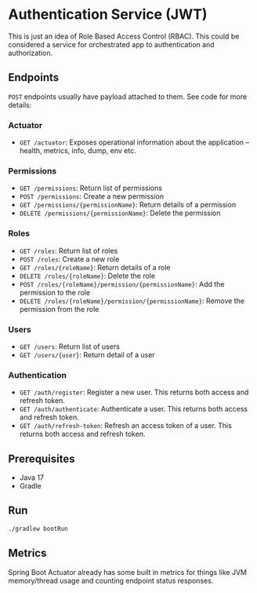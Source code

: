 # Authentication Service (JWT)

This is just an idea of Role Based Access Control (RBAC). This could be considered a service for orchestrated app to authentication and authorization.

## Endpoints

`POST` endpoints usually have payload attached to them. See code for more details:

### Actuator

* `GET /actuator`: Exposes operational information about the application – health, metrics, info, dump, env etc.

### Permissions

* `GET /permissions`: Return list of permissions
* `POST /permissions`: Create a new permission
* `GET /permissions/{permissionName}`: Return details of a permission
* `DELETE /permissions/{permissionName}`: Delete the permission

### Roles

* `GET /roles`: Return list of roles
* `POST /roles`: Create a new role
* `GET /roles/{roleName}`: Return details of a role
* `DELETE /roles/{roleName}`: Delete the role
* `POST /roles/{roleName}/permission/{permissionName}`: Add the permission to the role
* `DELETE /roles/{roleName}/permission/{permissionName}`: Remove the permission from the role

### Users

* `GET /users`: Return list of users
* `GET /users/{user}`: Return detail of a user

### Authentication

* `GET /auth/register`: Register a new user. This returns both access and refresh token.
* `GET /auth/authenticate`: Authenticate a user. This returns both access and refresh token.
* `GET /auth/refresh-token`: Refresh an access token of a user. This returns both access and refresh token.

## Prerequisites

* Java 17
* Gradle

## Run

```sh
./gradlew bootRun
 ```

## Metrics 

Spring Boot Actuator already has some built in metrics for things like JVM memory/thread usage and counting endpoint status responses.

